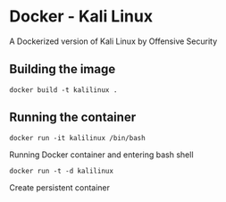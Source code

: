 # Docker - Kali Linux

A Dockerized version of Kali Linux by Offensive Security

## Building the image

```docker build -t kalilinux .```

## Running the container

```docker run -it kalilinux /bin/bash```

Running Docker container and entering bash shell

```docker run -t -d kalilinux```

Create persistent container
